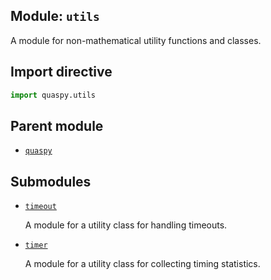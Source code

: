 ## Module: <code>utils</code>
A module for non-mathematical utility functions and classes.

## Import directive
```python
import quaspy.utils
```

## Parent module
- [<code>quaspy</code>](../README.md)

## Submodules
- [<code>timeout</code>](timeout/README.md)

  A module for a utility class for handling timeouts.

- [<code>timer</code>](timer/README.md)

  A module for a utility class for collecting timing statistics.

